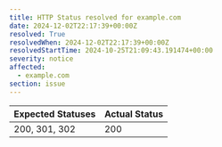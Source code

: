 ```yaml
---
title: HTTP Status resolved for example.com
date: 2024-12-02T22:17:39+00:00Z
resolved: True
resolvedWhen: 2024-12-02T22:17:39+00:00Z
resolvedStartTime: 2024-10-25T21:09:43.191474+00:00
severity: notice
affected:
  - example.com
section: issue
---
```


| Expected Statuses | Actual Status  |
|-------------------|----------------|
| 200, 301, 302 | 200 |
